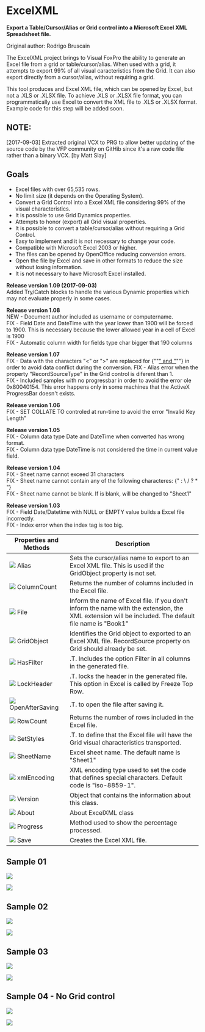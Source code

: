 # ExcelXML
**Export a Table/Cursor/Alias or Grid control into a Microsoft Excel XML Spreadsheet file.**

Original author: Rodrigo Bruscain

The ExcelXML project brings to Visual FoxPro the ability to generate an Excel file from a grid or table/cursor/alias. When used with a grid, it attempts to export 99% of all visual caracteristics from the Grid. It can also export directly from a cursor/alias, without requiring a grid.

This tool produces and Excel XML file, which can be opened by Excel, but not a .XLS or .XLSX file. To achieve .XLS or .XLSX file format, you can programmatically use Excel to convert the XML file to .XLS or .XLSX format. Example code for this step will be added soon.

## NOTE:
[2017-09-03] Extracted original VCX to PRG to allow better updating of the source code by the VFP community on GitHib since it's a raw code file rather than a binary VCX. [by Matt Slay]

## Goals
* Excel files with over 65,535 rows.
* No limit size (it depends on the Operating System).
* Convert a Grid Control into a Excel XML file considering 99% of the visual characteristics.
* It is possible to use Grid Dynamics properties.
* Attempts to honor (export) all Grid visual properties.
* It is possible to convert a table/cursor/alias without requiring a Grid Control.
* Easy to implement and it is not necessary to change your code.
* Compatible with Microsoft Excel 2003 or higher.
* The files can be opened by OpenOffice reducing conversion errors.
* Open the file by Excel and save in other formats to reduce the size without losing information.
* It is not necessary to have Microsoft Excel installed.

**Release version 1.09 (2017-09-03)**  
Added Try/Catch blocks to handle the various Dynamic properties which may not evaluate properly in some cases.

**Release version 1.08**  
NEW - Document author included as username or computername.  
FIX - Field Date and DateTime with the year lower than 1900 will be forced to 1900. This is necessary because the lower allowed year in a cell of Excel is 1900  
FIX - Automatic column width for fields type char bigger that 190 columns

**Release version 1.07**  
FIX - Data with the characters "<" or ">" are replaced for {""[" and "](_-and-_)""} in order to avoid data conflict during the conversion.
FIX - Alias error when the property   "RecordSourceType" in the Grid control is diferent than 1.  
FIX - Included samples with no progressbar in order to avoid the error ole 0x80040154. This error happens only in some machines that the ActiveX ProgressBar doesn't exists.

**Release version 1.06**  
FIX - SET COLLATE TO controled at run-time to avoid the error "Invalid Key Length"

**Release version 1.05**  
FIX - Column data type Date and DateTime when converted has wrong format.  
FIX - Column data type DateTime is not considered the time in current value field.

**Release version 1.04**  
FIX - Sheet name cannot exceed 31 characters  
FIX - Sheet name cannot contain any of the following characteres:  {" : \ / ? * [  ](--)"}  
FIX - Sheet name cannot be blank. If is blank, will be changed to "Sheet1"

**Release version 1.03**  
FIX - Field Date/Datetime with NULL or EMPTY value builds a Excel file incorrectly.  
FIX - Index error when the index tag is too big.

| Properties and Methods | Description |  
| -----------------------|-------------|
|![](ExcelXML_property_vs.bmp) Alias | Sets the cursor/alias name to export to an Excel XML file. This is used if the GridObject property is not set.|  
|![](ExcelXML_property_vs.bmp) ColumnCount | Returns the number of columns included in the Excel file.|  
|![](ExcelXML_property_vs.bmp) File | Inform the name of Excel file. If you don't inform the name with the extension, the XML extension will be included. The default file name is "Book1"|  
|![](ExcelXML_property_vs.bmp) GridObject | Identifies the Grid object to exported to an Excel XML file. RecordSource property on Grid should already be set.|
|![](ExcelXML_property_vs.bmp) HasFilter | .T. Includes the option Filter in all columns in the generated file.|
|![](ExcelXML_property_vs.bmp) LockHeader | .T. locks the header in the generated file. This option in Excel is called by Freeze Top Row.|
|![](ExcelXML_property_vs.bmp) OpenAfterSaving | .T. to open the file after saving it.|
|![](ExcelXML_property_vs.bmp) RowCount | Returns the number of rows included in the Excel file.|
|![](ExcelXML_property_vs.bmp) SetStyles | .T. to define that the Excel file will have the Grid visual characteristics transported.|
|![](ExcelXML_property_vs.bmp) SheetName | Excel sheet name. The default name is "Sheet1"|
|![](ExcelXML_property_vs.bmp) xmlEncoding | XML encoding type used to set the code that defines special characters. Default code is "iso-8859-1".|
|![](ExcelXML_property_vs.bmp) Version | Object that contains the information about this class.|
|![](ExcelXML_method_vs.bmp) About|About ExcelXML class|
|![](ExcelXML_method_vs.bmp) Progress|Method used to show the percentage processed.|
|![](ExcelXML_method_vs.bmp) Save|Creates the Excel XML file.|

## Sample 01
![](ExcelXML_sample01.png)

![](ExcelXML_sample01_excel.png)

## Sample 02
![](ExcelXML_sample02.png)

![](ExcelXML_sample02_excel.png)

## Sample 03
![](ExcelXML_sample03.png)

![](ExcelXML_sample03_excel.png)

## Sample 04 - No Grid control
![](ExcelXML_sample04.png)

![](ExcelXML_sample04_excel.png)
